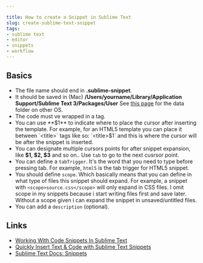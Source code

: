 ```yaml
---

title: How to create a Snippet in Sublime Text
slug: create-sublime-text-snippet
tags: 
- sublime text
- editor
- snippets 
- workflow
---
```


Basics
---
- The file name should end in **.sublime-snippet**. 
- It should be saved in (Mac) **/Users/yourname/Library/Application Support/Sublime Text 3/Packages/User** See [this page](http://sublimetext.info/docs/en/basic_concepts.html) for the data folder on other OS.
- The code must ve wrapped in a **<![CDATA[ ]]>** tag.
- You can use **$1** to indicate where to place the cursor after inserting the template. For example, for an HTML5 template you can place it between `<title>` tags like so:  `<title>$1</title>` and this is where the cursor will be after the snippet is inserted.
- You can designate multiple cursors points for after snippet expansion, like **$1, $2, $3** and so on.. Use `tab` to go to the next cusrsor point.
- You can define a `tabTrigger`. It's the word that you need to type before pressing tab. For example, `html5` is the tab trigger for HTML5 snippet.
- You should define `scope`. Which basically means that you can define in what type of files this snippet should expand. For example, a snippet with `<scope>source.css</scope>` will only expand in CSS files. I omit scope in my snippets because i start writing files first and save later. Without a scope given i can expand the snippet in unsaved/untitled files.
- You can add a `description` (optional).


Links
---
- [Working With Code Snippets In Sublime Text](http://www.hongkiat.com/blog/sublime-code-snippets/)
- [Quickly Insert Text & Code with Sublime Text Snippets](http://www.granneman.com/webdev/editors/sublime-text/top-features-of-sublime-text/quickly-insert-text-and-code-with-sublime-text-snippets/)
- [Sublime Text Docs: Snippets](http://docs.sublimetext.info/en/latest/extensibility/snippets.html)
